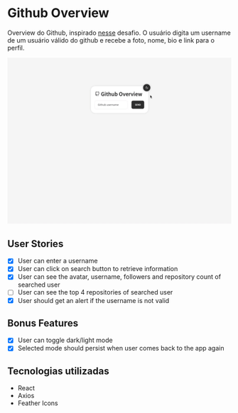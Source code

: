 # Github Overview

Overview do Github, inspirado [nesse](https://github.com/florinpop17/app-ideas/blob/master/Projects/2-Intermediate/GitHub-Profiles.md) desafio. O usuário digita um username de um usuário válido do github e recebe a foto, nome, bio e link para o perfil.

![](/gitImages/projectOverview.gif)

## User Stories
- [x] User can enter a username
- [x] User can click on search button to retrieve information
- [x] User can see the avatar, username, followers and repository count of searched user
- [ ] User can see the top 4 repositories of searched user
- [x] User should get an alert if the username is not valid

## Bonus Features
- [x] User can toggle dark/light mode
- [x] Selected mode should persist when user comes back to the app again

## Tecnologias utilizadas
- React
- Axios
- Feather Icons